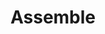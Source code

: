 ---
codehost: https://github.com/assemble/assemble
logohandle: assembleio
sort: assemble
title: Assemble
website: http://assemble.io/
---
